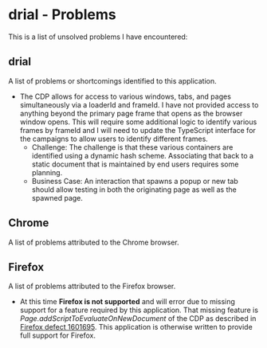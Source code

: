 
<!-- documentation/problems - A list of problems I have encountered and have not solved. -->

# drial - Problems
This is a list of unsolved problems I have encountered:

## drial
A list of problems or shortcomings identified to this application.

* The CDP allows for access to various windows, tabs, and pages simultaneously via a loaderId and frameId.  I have not provided access to anything beyond the primary page frame that opens as the browser window opens.  This will require some additional logic to identify various frames by frameId and I will need to update the TypeScript interface for the campaigns to allow users to identify different frames.
  - Challenge: The challenge is that these various containers are identified using a dynamic hash scheme.  Associating that back to a static document that is maintained by end users requires some planning.
  - Business Case: An interaction that spawns a popup or new tab should allow testing in both the originating page as well as the spawned page.

## Chrome
A list of problems attributed to the Chrome browser.

## Firefox
A list of problems attributed to the Firefox browser.

* At this time **Firefox is not supported** and will error due to missing support for a feature required by this application.  That missing feature is *Page.addScriptToEvaluateOnNewDocument* of the CDP as described in [Firefox defect 1601695](https://bugzilla.mozilla.org/show_bug.cgi?id=1601695).  This application is otherwise written to provide full support for Firefox.